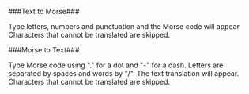 ###Text to Morse###

Type letters, numbers and punctuation and the Morse code will appear. Characters that cannot be translated are skipped.

###Morse to Text###

Type Morse code using "." for a dot and "-" for a dash. Letters are separated by spaces and words by "/". The text translation will appear. Characters that cannot be translated are skipped.
